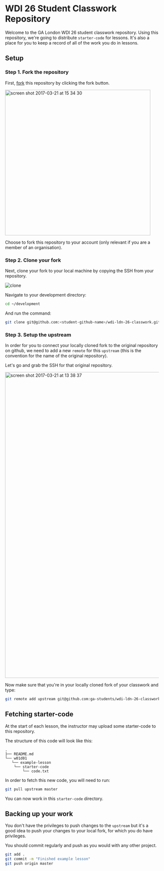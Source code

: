 # WDI 26 Student Classwork Repository

Welcome to the GA London WDI 26 student classwork repository. Using this repository, we're going to distribute `starter-code` for lessons. It's also a place for you to keep a record of all of the work you do in lessons.

## Setup

### Step 1. Fork the repository

First, [fork](https://help.github.com/articles/fork-a-repo) this repository by clicking the fork button.

<img width="476" alt="screen shot 2017-03-21 at 15 34 30" src="https://cloud.githubusercontent.com/assets/40461/24155532/06443092-0e4c-11e7-8999-9196e91f1216.png">

Choose to fork this repository to your account (only relevant if you are a member of an organisation).

### Step 2. Clone your fork

Next, clone your fork to your local machine by copying the SSH from your repository. 

![clone](https://cloud.githubusercontent.com/assets/40461/10177745/b394027e-66f3-11e5-8cc5-20c01c9a7785.png)

Navigate to your development directory:

```bash
cd ~/development
```

And run the command:

```bash
git clone git@github.com:<student-github-name>/wdi-ldn-26-classwork.git
```

### Step 3. Setup the upstream

In order for you to connect your locally cloned fork to the original repository on github, we need to add a new `remote` for this `upstream` (this is the convention for the name of the original repository).

Let's go and grab the SSH for that original repository.

<img width="1000" alt="screen shot 2017-03-21 at 13 38 37" src="https://cloud.githubusercontent.com/assets/40461/24154496/3ffcdfc6-0e49-11e7-9978-3bf852bd7bd8.png">

Now make sure that you're in your locally cloned fork of your classwork and type:

```bash
git remote add upstream git@github.com:ga-students/wdi-ldn-26-classwork.git
```

## Fetching starter-code

At the start of each lesson, the instructor may upload some starter-code to this repository. 

The structure of this code will look like this:

```
.
├── README.md
└── w01d01
   └── example-lesson
    └── starter-code
        └── code.txt
```

In order to fetch this new code, you will need to run:

```bash
git pull upstream master
```

You can now work in this `starter-code` directory.


## Backing up your work

You don't have the privileges to push changes to the `upstream` but it's a good idea to push your changes to your local fork, for which you do have privileges.

You should commit regularly and push as you would with any other project.

```bash
git add .
git commit -m "Finished example lesson"
git push origin master
```
